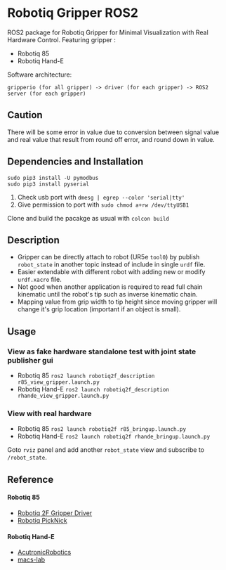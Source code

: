 # Robotiq Gripper ROS2
ROS2 package for Robotiq Gripper for Minimal Visualization with Real Hardware Control. Featuring gripper :
- Robotiq 85
- Robotiq Hand-E

Software architecture:

`gripperio (for all gripper) -> driver (for each gripper) -> ROS2 server (for each gripper)`

## Caution
There will be some error in value due to conversion between signal value and real value that result from round off error, and round down in value.

## Dependencies and Installation
```
sudo pip3 install -U pymodbus
sudo pip3 install pyserial
```
1. Check usb port with `dmesg | egrep --color 'serial|tty'`
2. Give permission to port with `sudo chmod a+rw /dev/ttyUSB1`

Clone and build the pacakge as usual with `colcon build`

## Description
- Gripper can be directly attach to robot (UR5e `tool0`) by publish `robot_state` in another topic instead of include in single `urdf` file.
- Easier extendable with different robot with adding new or modify `urdf.xacro` file.
- Not good when another application is required to read full chain kinematic until the robot's tip such as inverse kinematic chain.
- Mapping value from grip width to tip height since moving gripper will change it's grip location (important if an object is small).

## Usage
### View as fake hardware standalone test with joint state publisher gui

- Robotiq 85 ```ros2 launch robotiq2f_description r85_view_gripper.launch.py```
- Robotiq Hand-E ```ros2 launch robotiq2f_description rhande_view_gripper.launch.py```

### View with real hardware
- Robotiq 85 ```ros2 launch robotiq2f r85_bringup.launch.py```
- Robotiq Hand-E ```ros2 launch robotiq2f rhande_bringup.launch.py ```

Goto `rviz` panel and add another `robot_state` view and subscribe to `/robot_state`.

## Reference
#### Robotiq 85
- [Robotiq 2F Gripper Driver](https://github.com/KavrakiLab/robotiq_85_gripper)
- [Robotiq PickNick](https://github.com/PickNikRobotics/robotiq_85_gripper)
#### Robotiq Hand-E
- [AcutronicRobotics](https://github.com/AcutronicRobotics/robotiq_modular_gripper)
- [macs-lab](https://github.com/macs-lab/robotiq_hande_ros_driver)